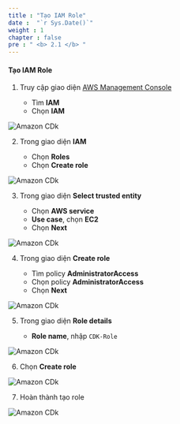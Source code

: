 ```yaml
---
title : "Tạo IAM Role"
date :  "`r Sys.Date()`" 
weight : 1
chapter : false
pre : " <b> 2.1 </b> "
---
```


#### Tạo IAM Role

1. Truy cập giao diện [AWS Management Console](https://aws.amazon.com/console/)

   - Tìm **IAM**
   - Chọn **IAM**

![Amazon CDk](/images/2.2-prerequisite/0001.png?featherlight=false&width=90pc)

2. Trong giao diện **IAM**

   - Chọn **Roles**
   - Chọn **Create role**

![Amazon CDk](/images/2.2-prerequisite/0002.png?featherlight=false&width=90pc)

3. Trong giao diện **Select trusted entity**

   - Chọn **AWS service**
   - **Use case**, chọn **EC2**
   - Chọn **Next**

![Amazon CDk](/images/2.2-prerequisite/0003.png?featherlight=false&width=90pc)

4. Trong giao diện **Create role**

   - Tìm policy **AdministratorAccess**
   - Chọn policy **AdministratorAccess**
   - Chọn **Next**

![Amazon CDk](/images/2.2-prerequisite/0004.png?featherlight=false&width=90pc)

5. Trong giao diện **Role details**

   - **Role name**, nhập `CDK-Role`

![Amazon CDk](/images/2.2-prerequisite/0005.png?featherlight=false&width=90pc)

6. Chọn **Create role**

![Amazon CDk](/images/2.2-prerequisite/0006.png?featherlight=false&width=90pc)

7. Hoàn thành tạo role

![Amazon CDk](/images/2.2-prerequisite/0007.png?featherlight=false&width=90pc)


